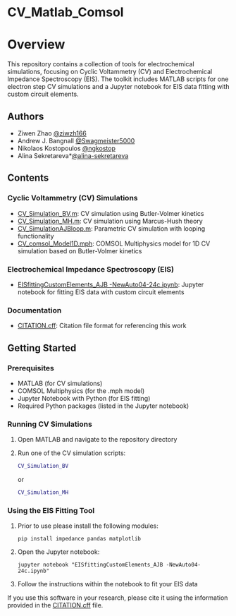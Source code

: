 # CV_Matlab_Comsol

# Overview

This repository contains a collection of tools for electrochemical simulations, focusing on Cyclic Voltammetry (CV) and Electrochemical Impedance Spectroscopy (EIS). The toolkit includes MATLAB scripts for one electron step  CV simulations and a Jupyter notebook for EIS data fitting with custom circuit elements.

## Authors

* Ziwen Zhao [@ziwzh166](https://github.com/ziwzh166)
* Andrew J. Bangnall [@Swagmeister5000](https://github.com/Swagmeister5000)
* Nikolaos Kostopoulos [@ngkostop](https://github.com/ngkostop)
* Alina Sekretareva*[@alina-sekretareva](https://github.com/alina-sekretareva)

## Contents

### Cyclic Voltammetry (CV) Simulations

- [CV_Simulation_BV.m](CV_Simulation_BV.m): CV simulation using Butler-Volmer kinetics
- [CV_Simulation_MH.m](CV_Simulation_MH.m): CV simulation using Marcus-Hush theory
- [CV_SimulationAJBloop.m](CV_SimulationAJBloop.m): Parametric CV simulation with looping functionality
- [CV_comsol_Model1D.mph](CV_comsol_Model1D.mph): COMSOL Multiphysics model for 1D CV simulation based on Butler-Volmer kinetics

### Electrochemical Impedance Spectroscopy (EIS)

- [EISfittingCustomElements_AJB -NewAuto04-24c.ipynb](EISfittingCustomElements_AJB%20-NewAuto04-24c.ipynb): Jupyter notebook for fitting EIS data with custom circuit elements

### Documentation

- [CITATION.cff](CITATION.cff): Citation file format for referencing this work

## Getting Started

### Prerequisites

- MATLAB (for CV simulations)
- COMSOL Multiphysics (for the .mph model)
- Jupyter Notebook with Python (for EIS fitting)
- Required Python packages (listed in the Jupyter notebook)

### Running CV Simulations

1. Open MATLAB and navigate to the repository directory
2. Run one of the CV simulation scripts:

   ```matlab
   CV_Simulation_BV
   ```

   or

   ```matlab
   CV_Simulation_MH
   ```

### Using the EIS Fitting Tool

1. Prior to use please install the following modules:

   ```
   pip install impedance pandas matplotlib
   ```
2. Open the Jupyter notebook:

   ```
   jupyter notebook "EISfittingCustomElements_AJB -NewAuto04-24c.ipynb"
   ```
3. Follow the instructions within the notebook to fit your EIS data

If you use this software in your research, please cite it using the information provided in the [CITATION.cff](CITATION.cff) file.
